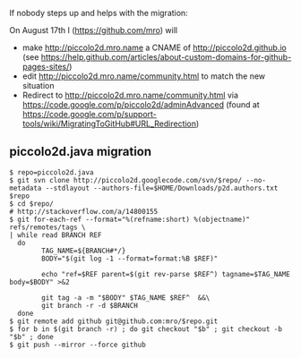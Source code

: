 If nobody steps up and helps with the migration:

On August 17th I (https://github.com/mro) will

- make http://piccolo2d.mro.name a CNAME of http://piccolo2d.github.io (see https://help.github.com/articles/about-custom-domains-for-github-pages-sites/)
- edit http://piccolo2d.mro.name/community.html to match the new situation
- Redirect to http://piccolo2d.mro.name/community.html via https://code.google.com/p/piccolo2d/adminAdvanced (found at https://code.google.com/p/support-tools/wiki/MigratingToGitHub#URL_Redirection)

## piccolo2d.java migration

    $ repo=piccolo2d.java
    $ git svn clone http://piccolo2d.googlecode.com/svn/$repo/ --no-metadata --stdlayout --authors-file=$HOME/Downloads/p2d.authors.txt $repo
    $ cd $repo/
    # http://stackoverflow.com/a/14800155
    $ git for-each-ref --format="%(refname:short) %(objectname)" refs/remotes/tags \
    | while read BRANCH REF
      do
            TAG_NAME=${BRANCH#*/}
            BODY="$(git log -1 --format=format:%B $REF)"

            echo "ref=$REF parent=$(git rev-parse $REF^) tagname=$TAG_NAME body=$BODY" >&2

            git tag -a -m "$BODY" $TAG_NAME $REF^  &&\
            git branch -r -d $BRANCH
      done
    $ git remote add github git@github.com:mro/$repo.git
    $ for b in $(git branch -r) ; do git checkout "$b" ; git checkout -b "$b" ; done 
    $ git push --mirror --force github
